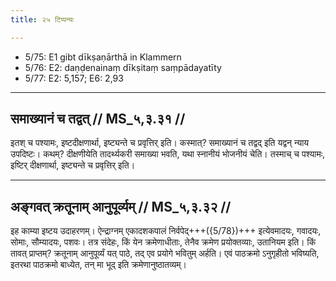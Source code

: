 ```yaml
---
title: २५ टिप्पन्यः

---
```

- 5/75: E1 gibt dīkṣaṇārthā in Klammern
- 5/76: E2: daṇḍenainaṃ dīkṣitaṃ saṃpādayatīty
- 5/77: E2: 5,157; E6: 2,93

____________________________________________


## समाख्यानं च तद्वत् // MS_५,३.३१ //

इतश् च पश्यामः, इष्टदीक्षणार्था, इष्ट्यन्ते च प्रवृत्तिर् इति। कस्मात्? समाख्यानं च तद्वद् इति यद्वन् न्याय उपदिष्टः। कथम्? दीक्षणीयेति तादर्थ्यकरी समाख्या भवति, यथा स्नानीयं भोजनीयं चेति। तस्माच् च पश्यामः, इष्टिर् दीक्षणार्था, इष्ट्यन्ते च प्रवृत्तिर् इति।


____________________________________________


## अङ्गवत् क्रतूनाम् आनुपूर्व्यम् // MS_५,३.३२ //

इह काम्या इष्टय उदाहरणम्। ऐन्द्राग्नम् एकादशकपालं निर्वपेद्+++({5/78})+++ इत्येवमादयः, गवादयः, सोमाः, सौम्यादयः, पशवः। तत्र संदेहः, किं येन क्रमेणाधीताः, तेनैव क्रमेण प्रयोक्तव्याः, उतानियम इति। किं तावत् प्राप्तम्? क्रतूनाम् आनुपूर्व्यं यत् पाठे, तद् एव प्रयोगे भवितुम् अर्हति। एवं पाठक्रमो ऽनुगृहीतो भविष्यति, इतरथा पाठक्रमो बाध्येत, तन् मा भूद् इति क्रमेणानुष्ठातव्यम्।

